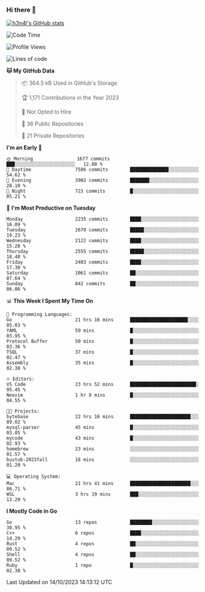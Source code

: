 ### Hi there 👋

[![h3n4l's GitHub stats](https://github-readme-stats.vercel.app/api?username=h3n4l&count_private=true&show_icons=true&theme=radical)](https://github.com/h3n4l/github-readme-stats)

<!--START_SECTION:waka-->
![Code Time](http://img.shields.io/badge/Code%20Time-1%2C615%20hrs%2041%20mins-blue)

![Profile Views](http://img.shields.io/badge/Profile%20Views-0-blue)

![Lines of code](https://img.shields.io/badge/From%20Hello%20World%20I%27ve%20Written-3.8%20million%20lines%20of%20code-blue)

**🐱 My GitHub Data** 

> 📦 364.5 kB Used in GitHub's Storage 
 > 
> 🏆 1,171 Contributions in the Year 2023
 > 
> 🚫 Not Opted to Hire
 > 
> 📜 36 Public Repositories 
 > 
> 🔑 21 Private Repositories 
 > 
**I'm an Early 🐤** 

```text
🌞 Morning                1677 commits        ███░░░░░░░░░░░░░░░░░░░░░░   12.08 % 
🌆 Daytime                7586 commits        ██████████████░░░░░░░░░░░   54.62 % 
🌃 Evening                3902 commits        ███████░░░░░░░░░░░░░░░░░░   28.10 % 
🌙 Night                  723 commits         █░░░░░░░░░░░░░░░░░░░░░░░░   05.21 % 
```
📅 **I'm Most Productive on Tuesday** 

```text
Monday                   2235 commits        ████░░░░░░░░░░░░░░░░░░░░░   16.09 % 
Tuesday                  2670 commits        █████░░░░░░░░░░░░░░░░░░░░   19.23 % 
Wednesday                2122 commits        ████░░░░░░░░░░░░░░░░░░░░░   15.28 % 
Thursday                 2555 commits        █████░░░░░░░░░░░░░░░░░░░░   18.40 % 
Friday                   2403 commits        ████░░░░░░░░░░░░░░░░░░░░░   17.30 % 
Saturday                 1061 commits        ██░░░░░░░░░░░░░░░░░░░░░░░   07.64 % 
Sunday                   842 commits         ██░░░░░░░░░░░░░░░░░░░░░░░   06.06 % 
```


📊 **This Week I Spent My Time On** 

```text
💬 Programming Languages: 
Go                       21 hrs 16 mins      █████████████████████░░░░   85.03 % 
YAML                     59 mins             █░░░░░░░░░░░░░░░░░░░░░░░░   03.95 % 
Protocol Buffer          50 mins             █░░░░░░░░░░░░░░░░░░░░░░░░   03.36 % 
TSQL                     37 mins             █░░░░░░░░░░░░░░░░░░░░░░░░   02.47 % 
Assembly                 35 mins             █░░░░░░░░░░░░░░░░░░░░░░░░   02.38 % 

🔥 Editors: 
VS Code                  23 hrs 52 mins      ████████████████████████░   95.45 % 
Neovim                   1 hr 8 mins         █░░░░░░░░░░░░░░░░░░░░░░░░   04.55 % 

🐱‍💻 Projects: 
bytebase                 22 hrs 16 mins      ██████████████████████░░░   89.02 % 
mysql-parser             45 mins             █░░░░░░░░░░░░░░░░░░░░░░░░   03.05 % 
mycode                   43 mins             █░░░░░░░░░░░░░░░░░░░░░░░░   02.93 % 
homebrew                 23 mins             ░░░░░░░░░░░░░░░░░░░░░░░░░   01.57 % 
bustub-2023fall          18 mins             ░░░░░░░░░░░░░░░░░░░░░░░░░   01.20 % 

💻 Operating System: 
Mac                      21 hrs 41 mins      ██████████████████████░░░   86.71 % 
WSL                      3 hrs 19 mins       ███░░░░░░░░░░░░░░░░░░░░░░   13.29 % 
```

**I Mostly Code in Go** 

```text
Go                       13 repos            ████████░░░░░░░░░░░░░░░░░   30.95 % 
C++                      6 repos             ████░░░░░░░░░░░░░░░░░░░░░   14.29 % 
Rust                     4 repos             ██░░░░░░░░░░░░░░░░░░░░░░░   09.52 % 
Shell                    4 repos             ██░░░░░░░░░░░░░░░░░░░░░░░   09.52 % 
Ruby                     1 repo              █░░░░░░░░░░░░░░░░░░░░░░░░   02.38 % 
```




 Last Updated on 14/10/2023 14:13:12 UTC
<!--END_SECTION:waka-->

